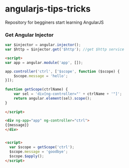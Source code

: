 # angularjs-tips-tricks
Repository for begginers start learning AngularJS
### Get Angular Injector
```javascript
var $injector = angular.injector();
var $http = $injector.get('$http'); //get $http service
```


```html
<script>
var app = angular.module('app', []);

app.controller('ctrl', ['$scope', function ($scope) {
    $scope.message = 'hello';
}]);
  
function getScope(ctrlName) {
    var sel = 'div[ng-controller="' + ctrlName + '"]';
    return angular.element(sel).scope();
}
  
</script>

<div ng-app="app" ng-controller="ctrl">
{{message}}
</div>


<script>
  var $scope = getScope('ctrl');
  $scope.message = 'goodbye';
  $scope.$apply();
</script>
```
